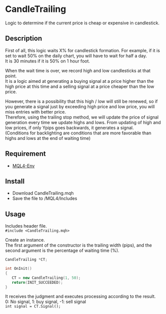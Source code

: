 # CandleTrailing
Logic to determine if the current price is cheap or expensive in candlestick.


## Description
First of all, this logic waits X% for candlestick formation.
For example, if it is set to wait 50% on the daily chart, you will have to wait for half a day.  
It is 30 minutes if it is 50% on 1 hour foot.  

When the wait time is over, we record high and low candlesticks at that point.  
It is a logic aimed at generating a buying signal at a price higher than the high price at this time and a selling signal at a price cheaper than the low price.
   
However, there is a possibility that this high / low will still be renewed, so if you generate a signal just by exceeding high price and low price, you will miss entries with better price.  
Therefore, using the trailing stop method, we will update the price of signal generation every time we update highs and lows.
From updating of high and low prices, if only Ypips goes backwards, it generates a signal.  
(Conditions for backlighting are conditions that are more favorable than highs and lows at the end of waiting time)


## Requirement
- [MQL4-Env](https://github.com/KeisukeIwabuchi/MQL4-Env)


## Install
- Download CandleTrailing.mqh
- Save the file to /MQL4/Includes


## Usage
Includes header file.  
`#include <CandleTrailing.mqh>`

Create an instance.  
The first argument of the constructor is the trailing width (pips), and the second argument is the percentage of waiting time (%).
```cpp
CandleTrailing *CT;

int OnInit()
{
   CT = new CandleTrailing(1, 50);
   return(INIT_SUCCEEDED);
}
```

It receives the judgment and executes processing according to the result.  
0: No signal, 1: buy signal, -1: sell signal  
`int signal = CT.Signal();`
